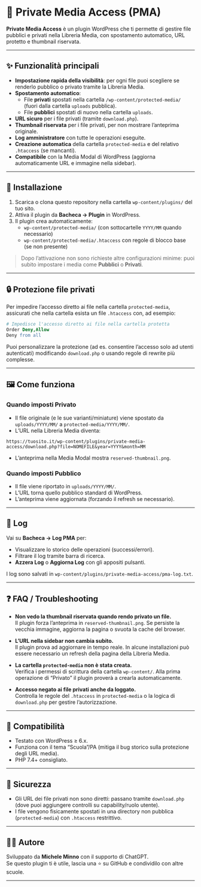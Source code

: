 # 📁 Private Media Access (PMA)

**Private Media Access** è un plugin WordPress che ti permette di gestire file pubblici e privati nella Libreria Media, con spostamento automatico, URL protetto e thumbnail riservata.

---

## ✨ Funzionalità principali

- **Impostazione rapida della visibilità**: per ogni file puoi scegliere se renderlo pubblico o privato tramite la Libreria Media.
- **Spostamento automatico**:
  - File **privati** spostati nella cartella `/wp-content/protected-media/` (fuori dalla cartella `uploads` pubblica).
  - File **pubblici** spostati di nuovo nella cartella `uploads`.
- **URL sicuro** per i file privati (tramite `download.php`).
- **Thumbnail riservata** per i file privati, per non mostrare l’anteprima originale.
- **Log amministratore** con tutte le operazioni eseguite.
- **Creazione automatica** della cartella `protected-media` e del relativo `.htaccess` (se mancanti).
- **Compatibile** con la Media Modal di WordPress (aggiorna automaticamente URL e immagine nella sidebar).

---

## 🚀 Installazione

1. Scarica o clona questo repository nella cartella `wp-content/plugins/` del tuo sito.
2. Attiva il plugin da **Bacheca → Plugin** in WordPress.
3. Il plugin crea automaticamente:
   - `wp-content/protected-media/` (con sottocartelle `YYYY/MM` quando necessario)
   - `wp-content/protected-media/.htaccess` con regole di blocco base (se non presente)

> Dopo l’attivazione non sono richieste altre configurazioni minime: puoi subito impostare i media come **Pubblici** o **Privati**.

---

## 🔒 Protezione file privati

Per impedire l’accesso diretto ai file nella cartella `protected-media`, assicurati che nella cartella esista un file `.htaccess` con, ad esempio:

```apache
# Impedisce l'accesso diretto ai file nella cartella protetta
Order Deny,Allow
Deny from all
```

Puoi personalizzare la protezione (ad es. consentire l’accesso solo ad utenti autenticati) modificando `download.php` o usando regole di rewrite più complesse.

---

## 🖼 Come funziona

### Quando imposti **Privato**
- Il file originale (e le sue varianti/miniature) viene spostato da `uploads/YYYY/MM/` a `protected-media/YYYY/MM/`.
- L’URL nella Libreria Media diventa:

```
https://tuosito.it/wp-content/plugins/private-media-access/download.php?file=NOMEFILE&year=YYYY&month=MM
```

- L’anteprima nella Media Modal mostra `reserved-thumbnail.png`.

### Quando imposti **Pubblico**
- Il file viene riportato in `uploads/YYYY/MM/`.
- L’URL torna quello pubblico standard di WordPress.
- L’anteprima viene aggiornata (forzando il refresh se necessario).

---

## 🧰 Log

Vai su **Bacheca → Log PMA** per:
- Visualizzare lo storico delle operazioni (successi/errori).
- Filtrare il log tramite barra di ricerca.
- **Azzera Log** o **Aggiorna Log** con gli appositi pulsanti.

I log sono salvati in `wp-content/plugins/private-media-access/pma-log.txt`.

---

## ❓ FAQ / Troubleshooting

- **Non vedo la thumbnail riservata quando rendo privato un file.**  
  Il plugin forza l’anteprima in `reserved-thumbnail.png`. Se persiste la vecchia immagine, aggiorna la pagina o svuota la cache del browser.

- **L’URL nella sidebar non cambia subito.**  
  Il plugin prova ad aggiornare in tempo reale. In alcune installazioni può essere necessario un refresh della pagina della Libreria Media.

- **La cartella `protected-media` non è stata creata.**  
  Verifica i permessi di scrittura della cartella `wp-content/`. Alla prima operazione di “Privato” il plugin proverà a crearla automaticamente.

- **Accesso negato ai file privati anche da loggato.**  
  Controlla le regole del `.htaccess` in `protected-media` o la logica di `download.php` per gestire l’autorizzazione.

---

## 🧩 Compatibilità

- Testato con WordPress ≥ 6.x.
- Funziona con il tema “Scuola”/PA (mitiga il bug storico sulla protezione degli URL media).
- PHP 7.4+ consigliato.

---

## 🔐 Sicurezza

- Gli URL dei file privati non sono diretti: passano tramite `download.php` (dove puoi aggiungere controlli su capability/ruolo utente).
- I file vengono fisicamente spostati in una directory non pubblica (`protected-media`) con `.htaccess` restrittivo.

---

## 👨‍💻 Autore

Sviluppato da **Michele Minno** con il supporto di ChatGPT.  
Se questo plugin ti è utile, lascia una ⭐ su GitHub e condividilo con altre scuole.

---
